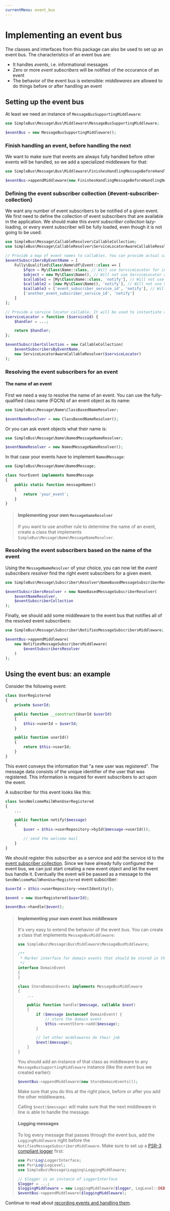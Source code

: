 ```yaml
---
currentMenu: event_bus
---
```


# Implementing an event bus

The classes and interfaces from this package can also be used to set up an event bus. The characteristics of an event
bus are:

- It handles *events*, i.e. informational messages
- Zero or more *event subscribers* will be notified of the occurance of an event
- The behavior of the event bus is extensible: *middlewares* are allowed to do things before or after handling an event

## Setting up the event bus

At least we need an instance of `MessageBusSupportingMiddleware`:

```php
use SimpleBus\Message\Bus\Middleware\MessageBusSupportingMiddleware;

$eventBus = new MessageBusSupportingMiddleware();
```

### Finish handling an event, before handling the next

We want to make sure that events are always fully handled before other events will be handled, so we add a
specialized middleware for that:

```php
use SimpleBus\Message\Bus\Middleware\FinishesHandlingMessageBeforeHandlingNext;

$eventBus->appendMiddleware(new FinishesHandlingMessageBeforeHandlingNext());
```

### Defining the event subscriber collection {#event-subscriber-collection}

We want any number of event subscribers to be notified of a given event. We first need to define the collection of event
subscribers that are available in the application. We should make this *event subscriber collection* lazy-loading, or
every event subscriber will be fully loaded, even though it is not going to be used:

```php
use SimpleBus\Message\CallableResolver\CallableCollection;
use SimpleBus\Message\CallableResolver\ServiceLocatorAwareCallableResolver;

// Provide a map of event names to callables. You can provide actual callables, or lazy-loading ones using a ServiceLocator
$eventSubscribersByEventName = [
    Fully\Qualified\Class\Name\Of\Event::class => [
        $fqcn = My\Class\Name::class, // Will use ServiceLocator for instantiation and invoke $instance->notify() if that function exists on the $instance
        $object = new My\Class\Name(), // Will not use ServiceLocator and invoke $object->notify()
        $callable1 = [My\Class\Name::class, 'notify'], // Will not use ServiceLocator and invoke My\Class\Name::notify() statically
        $callable2 = [new My\Class\Name(), 'notify'], // Will not use ServiceLocator and invoke $serviceInstance->notify()
        $callable3 = ['event_subscriber_service_id', 'notify'], // Will use ServiceLocator to instantiate service and invoke '$object->notify()' method
        ['another_event_subscriber_service_id', 'notify']
    ]
];

// Provide a service locator callable. It will be used to instantiate a subscriber service whenever requested.
$serviceLocator = function ($serviceId) {
    $handler = ...;

    return $handler;
};

$eventSubscriberCollection = new CallableCollection(
    $eventSubscribersByEventName,
    new ServiceLocatorAwareCallableResolver($serviceLocator)
);
```

### Resolving the event subscribers for an event

#### The name of an event

First we need a way to resolve the name of an event. You can use the fully-qualified class name (FQCN) of an
event object as its name:

```php
use SimpleBus\Message\Name\ClassBasedNameResolver;

$eventNameResolver = new ClassBasedNameResolver();
```

Or you can ask event objects what their name is:

```php
use SimpleBus\Message\Name\NamedMessageNameResolver;

$eventNameResolver = new NamedMessageNameResolver();
```

In that case your events have to implement `NamedMessage`:

```php
use SimpleBus\Message\Name\NamedMessage;

class YourEvent implements NamedMessage
{
    public static function messageName()
    {
        return 'your_event';
    }
}
```

> #### Implementing your own `MessageNameResolver`
>
> If you want to use another rule to determine the name of an event, create a class that implements
> `SimpleBus\Message\Name\MessageNameResolver`.

### Resolving the event subscribers based on the name of the event

Using the `MessageNameResolver` of your choice, you can now let the *event subscribers resolver* find the right event
subscribers for a given event.

```php
use SimpleBus\Message\Subscriber\Resolver\NameBasedMessageSubscriberResolver;

$eventSubscribersResolver = new NameBasedMessageSubscriberResolver(
    $eventNameResolver,
    $eventSubscriberCollection
);
```

Finally, we should add some middleware to the event bus that notifies all of the resolved event subscribers:

```php
use SimpleBus\Message\Subscriber\NotifiesMessageSubscribersMiddleware;

$eventBus->appendMiddleware(
    new NotifiesMessageSubscribersMiddleware(
        $eventSubscribersResolver
    )
);
```

## Using the event bus: an example

Consider the following event:

```php
class UserRegistered
{
    private $userId;

    public function __construct(UserId $userId)
    {
        $this->userId = $userId;
    }

    public function userId()
    {
        return $this->userId;
    }
}
```

This event conveys the information that "a new user was registered". The message data consists of the unique identifier
of the user that was registered. This information is required for event subscribers to act upon the event.

A subscriber for this event looks like this:

```php
class SendWelcomeMailWhenUserRegistered
{
    ...

    public function notify($message)
    {
        $user = $this->userRepository->byId($message->userId());

        // send the welcome mail
    }
}
```

We should register this subscriber as a service and add the service id to the [event subscriber
collection](#event-subscriber-collection). Since we have already fully configured the event bus, we can just start
creating a new event object and let the event bus handle it. Eventually the event will be passed as a message to the
`SendWelcomeMailWhenUserRegistered` event subscriber:

```php
$userId = $this->userRepository->nextIdentity();

$event = new UserRegistered($userId);

$eventBus->handle($event);
```

> #### Implementing your own event bus middleware
>
> It's very easy to extend the behavior of the event bus. You can create a class that implements
> `MessageBusMiddleware`:
>
> ```php
> use SimpleBus\Message\Bus\Middleware\MessageBusMiddleware;
>
> /**
>  * Marker interface for domain events that should be stored in the event store
>  */
> interface DomainEvent
> {
> }
>
> class StoreDomainEvents implements MessageBusMiddleware
> {
>     ...
>
>     public function handle($message, callable $next)
>     {
>         if ($message instanceof DomainEvent) {
>             // store the domain event
>             $this->eventStore->add($message);
>         }
>
>         // let other middlewares do their job
>         $next($message);
>     }
> }
> ```
>
> You should add an instance of that class as middleware to any `MessageBusSupportingMiddleware` instance (like the
> event bus we created earlier):
>
> ```php
> $eventBus->appendMiddleware(new StoreDomainEvents());
> ```
>
> Make sure that you do this at the right place, before or after you add the other middlewares.
>
> Calling `$next($message)` will make sure that the next middleware in line is able to handle the message.

> #### Logging messages
>
> To log every message that passes through the event bus, add the `LoggingMiddleware` right before the
> `NotifiesMessageSubscribersMiddleware`. Make sure to set up a [PSR-3 compliant
> logger](http://www.php-fig.org/psr/psr-3/) first:
>
> ```php
> use Psr\Log\LoggerInterface;
> use Psr\Log\LogLevel;
> use SimpleBus\Message\Logging\LoggingMiddleware;
>
> // $logger is an instance of LoggerInterface
> $logger = ...;
> $loggingMiddleware = new LoggingMiddleware($logger, LogLevel::DEBUG);
> $eventBus->appendMiddleware($loggingMiddleware);
> ```

Continue to read about [recording events and handling them](message_recorder.md).
